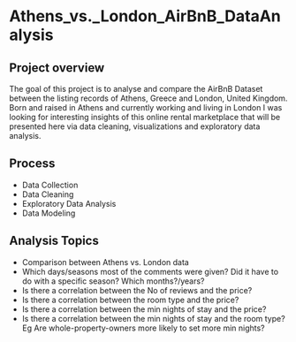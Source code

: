 # Athens_vs._London_AirBnB_DataAnalysis
## Project overview
The goal of this project is to analyse and compare the AirBnB Dataset between the listing records of Athens, Greece and London, United Kingdom. Born and raised in Athens and currently working and living in London I was looking for interesting insights of this online rental marketplace that will be presented here via data cleaning, visualizations and exploratory data analysis.
## Process
* Data Collection
* Data Cleaning
* Exploratory Data Analysis
* Data Modeling
## Analysis Topics
* Comparison between Athens vs. London data
* Which days/seasons most of the comments were given? Did it have to do with a specific season? Which months?/years?
* Is there a correlation between the No of reviews and the price?
* Is there a correlation between the room type and the price?
* Is there a correlation between the min nights of stay and the price?
* Is there a correlation between the min nights of stay and the room type? Eg Are whole-property-owners more likely to set more min nights?
